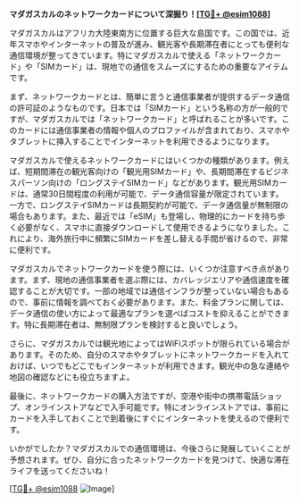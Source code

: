 **マダガスカルのネットワークカードについて深掘り！[[TG💪+ @esim1088](https://t.me/s/esim1088)]**

マダガスカルはアフリカ大陸東南方に位置する巨大な島国です。この国では、近年スマホやインターネットの普及が進み、観光客や長期滞在者にとっても便利な通信環境が整ってきています。特にマダガスカルで使える「ネットワークカード」や「SIMカード」は、現地での通信をスムーズにするための重要なアイテムです。

まず、ネットワークカードとは、簡単に言うと通信事業者が提供するデータ通信の許可証のようなものです。日本では「SIMカード」という名称の方が一般的ですが、マダガスカルでは「ネットワークカード」と呼ばれることが多いです。このカードには通信事業者の情報や個人のプロファイルが含まれており、スマホやタブレットに挿入することでインターネットを利用できるようになります。

マダガスカルで使えるネットワークカードにはいくつかの種類があります。例えば、短期間滞在の観光客向けの「観光用SIMカード」や、長期間滞在するビジネスパーソン向けの「ロングステイSIMカード」などがあります。観光用SIMカードは、通常30日間程度の利用が可能で、データ通信容量が限定されています。一方で、ロングステイSIMカードは長期契約が可能で、データ通信量が無制限の場合もあります。また、最近では「eSIM」も登場し、物理的にカードを持ち歩く必要がなく、スマホに直接ダウンロードして使用できるようになりました。これにより、海外旅行中に頻繁にSIMカードを差し替える手間が省けるので、非常に便利です。

マダガスカルでネットワークカードを使う際には、いくつか注意すべき点があります。まず、現地の通信事業者を選ぶ際には、カバレッジエリアや通信速度を確認することが大切です。一部の地域では通信インフラが整っていない場合もあるので、事前に情報を調べておく必要があります。また、料金プランに関しては、データ通信の使い方によって最適なプランを選べばコストを抑えることができます。特に長期滞在者は、無制限プランを検討すると良いでしょう。

さらに、マダガスカルでは観光地によってはWiFiスポットが限られている場合があります。そのため、自分のスマホやタブレットにネットワークカードを入れておけば、いつでもどこでもインターネットが利用できます。観光中の急な連絡や地図の確認などにも役立ちますよ。

最後に、ネットワークカードの購入方法ですが、空港や街中の携帯電話ショップ、オンラインストアなどで入手可能です。特にオンラインストアでは、事前にカードを入手しておくことで到着後にすぐにインターネットを使えるので便利です。

いかがでしたか？マダガスカルでの通信環境は、今後さらに発展していくことが予想されます。ぜひ、自分に合ったネットワークカードを見つけて、快適な滞在ライフを送ってくださいね！

[[TG💪+ @esim1088](https://t.me/s/esim1088) ![Image](https://i.postimg.cc/Y0z9fWf4/image.png)]